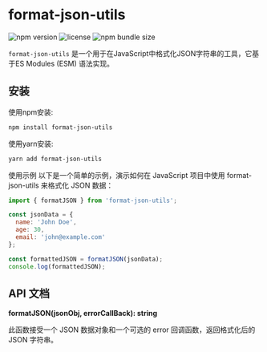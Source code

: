 # format-json-utils

![npm version](https://p3-juejin.byteimg.com/tos-cn-i-k3u1fbpfcp/bc85b8f40eae4d3cb81194f536a2456d~tplv-k3u1fbpfcp-zoom-1.image)
![license](https://p3-juejin.byteimg.com/tos-cn-i-k3u1fbpfcp/bb9a2953be4945c2ab75ba38c1aad332~tplv-k3u1fbpfcp-zoom-1.image)
![npm bundle size](https://p3-juejin.byteimg.com/tos-cn-i-k3u1fbpfcp/3a794536b7c9478e852741bbf395d371~tplv-k3u1fbpfcp-zoom-1.image)

`format-json-utils` 是一个用于在JavaScript中格式化JSON字符串的工具，它基于ES Modules (ESM) 语法实现。

## 安装

使用npm安装:

```bash
npm install format-json-utils
```

使用yarn安装:

```bash
yarn add format-json-utils
```

使用示例
以下是一个简单的示例，演示如何在 JavaScript 项目中使用 format-json-utils 来格式化 JSON 数据：

```javascript
import { formatJSON } from 'format-json-utils';

const jsonData = {
  name: 'John Doe',
  age: 30,
  email: 'john@example.com'
};

const formattedJSON = formatJSON(jsonData);
console.log(formattedJSON);
```

## API 文档

**formatJSON(jsonObj, errorCallBack): string**

此函数接受一个 JSON 数据对象和一个可选的 error 回调函数，返回格式化后的 JSON 字符串。
